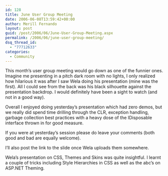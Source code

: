 ```yaml
---
id: 128
title: June User Group Meeting
date: 2006-06-08T13:59:42+00:00
author: Merill Fernando
layout: post
guid: /post/2006/06/June-User-Group-Meeting.aspx
permalink: /2006/06/june-user-group-meeting/
dsq_thread_id:
  - "77712633"
categories:
  - Community
---
```

<p>This month&rsquo;s user group meeting would go down as one of the funnier ones. Imagine me presenting in a pitch dark room with no lights, I only realized how hilarious it was after I&nbsp;saw Wela doing his presentation (mine was the first). All I could see from the back was his black silhouette against the presentation backdrop. I would definitely have been a sight to watch (and not in a good way).</p>
<p>Overall I enjoyed doing yesterday&rsquo;s presentation which had&nbsp;zero demos, but we really did spend time drilling through the CLR, exception handling, garbage collection best practices with a heavy dose of the IDisposable interface thrown in for good measure. </p>
<p>If you were at yesterday&rsquo;s session please do leave your comments (both good and bad are equally welcome).</p>
<p>I&rsquo;ll also post the link to the slide once Wela uploads them somewhere.</p>
<p>Wela&rsquo;s presentation on CSS, Themes and Skins was quite insightful. I learnt a couple of tricks including Style Hierarchies in CSS as well as the abc&rsquo;s on ASP.NET Theming.</p>